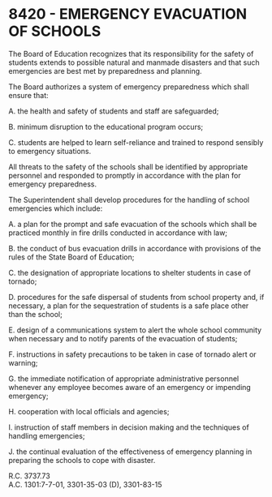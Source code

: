 8420 - EMERGENCY EVACUATION OF SCHOOLS
======================================

The Board of Education recognizes that its responsibility for the safety
of students extends to possible natural and manmade disasters and that
such emergencies are best met by preparedness and planning.

The Board authorizes a system of emergency preparedness which shall
ensure that:

A. the health and safety of students and staff are safeguarded;

B. minimum disruption to the educational program occurs;

C. students are helped to learn self-reliance and trained to respond
sensibly to emergency situations.

All threats to the safety of the schools shall be identified by
appropriate personnel and responded to promptly in accordance with the
plan for emergency preparedness.

The Superintendent shall develop procedures for the handling of school
emergencies which include:

A. a plan for the prompt and safe evacuation of the schools which shall
be practiced monthly in fire drills conducted in accordance with law;

B. the conduct of bus evacuation drills in accordance with provisions of
the rules of the State Board of Education;

C. the designation of appropriate locations to shelter students in case
of tornado;

D. procedures for the safe dispersal of students from school property
and, if necessary, a plan for the sequestration of students is a safe
place other than the school;

E. design of a communications system to alert the whole school community
when necessary and to notify parents of the evacuation of students;

F. instructions in safety precautions to be taken in case of tornado
alert or warning;

G. the immediate notification of appropriate administrative personnel
whenever any employee becomes aware of an emergency or impending
emergency;

H. cooperation with local officials and agencies;

I. instruction of staff members in decision making and the techniques of
handling emergencies;

J. the continual evaluation of the effectiveness of emergency planning
in preparing the schools to cope with disaster.

R.C. 3737.73\
 A.C. 1301:7-7-01, 3301-35-03 (D), 3301-83-15
